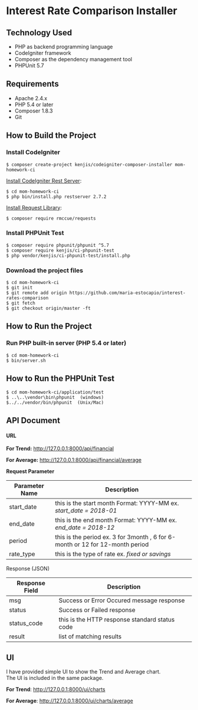 # Interest Rate Comparison Installer


## Technology Used
* PHP as backend programming language
* CodeIgniter framework
* Composer as the dependency management tool
* PHPUnit 5.7

## Requirements
* Apache 2.4.x 
* PHP 5.4 or later
* Composer 1.8.3
* Git

## How to Build the Project

### Install CodeIgniter

```
$ composer create-project kenjis/codeigniter-composer-installer mom-homework-ci
```

[Install CodeIgniter Rest Server](https://github.com/chriskacerguis/codeigniter-restserver):
```
$ cd mom-homework-ci
$ php bin/install.php restserver 2.7.2
```
[Install Request Library](https://requests.ryanmccue.info/):
```
$ composer require rmccue/requests
```

### Install PHPUnit Test

```
$ composer require phpunit/phpunit ^5.7
$ composer require kenjis/ci-phpunit-test
$ php vendor/kenjis/ci-phpunit-test/install.php
```

### Download the project files
```
$ cd mom-homework-ci
$ git init
$ git remote add origin https://github.com/maria-estocapio/interest-rates-comparison
$ git fetch
$ git checkout origin/master -ft
```

## How to Run the Project

### Run PHP built-in server (PHP 5.4 or later)

```
$ cd mom-homework-ci
$ bin/server.sh
```
## How to Run the PHPUnit Test
```
$ cd mom-homework-ci/application/test
$ ..\..\vendor\bin\phpunit  (windows)
$../../vendor/bin/phpunit  (Unix/Mac)
```

## API Document
#### URL

**For Trend:**
http://127.0.0.1:8000/api/financial

**For Average:**
http://127.0.0.1:8000/api/financial/average

**Request Parameter**

| Parameter Name |   Description|
| ------------ | ------------ |
|  start_date |  this is the start month  Format: YYYY-MM  ex. *start_date = 2018-01* |
| end_date  |  this is the end month Format: YYYY-MM ex. *end_date = 2018-12* |
|  period | this is the period ex. 3 for 3month , 6 for 6-month or 12 for 12-month period  |
|  rate_type |  this is the type of rate ex. *fixed or savings* |

Response (JSON)

| Response Field  |  Description |
| ------------ | ------------ |
|  msg| Success or Error Occured message response  |
|  status |Success or Failed response  |
|  status_code | this is the HTTP response standard  status code  |
| result  |  list of matching results |


## UI

I have provided simple UI to show the Trend and Average chart.  
The UI is included in the same package. 

**For Trend**:
http://127.0.0.1:8000/ui/charts

**For Average**:
http://127.0.0.1:8000/ui/charts/average















